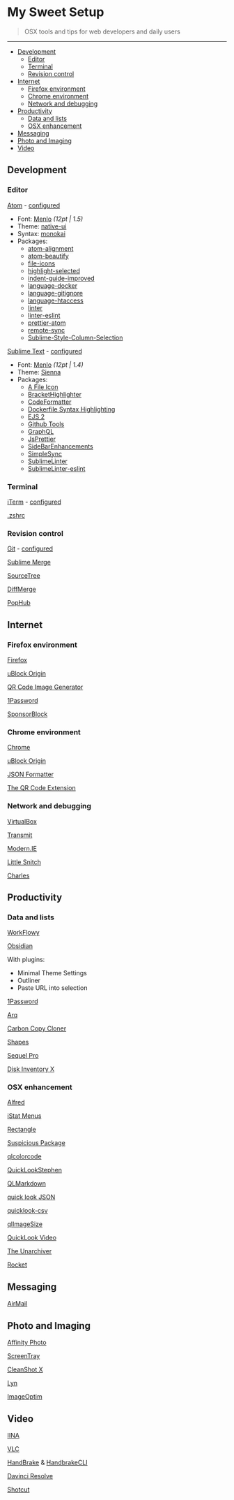 # My Sweet Setup

> OSX tools and tips for web developers and daily users

---

* [Development](#development)
    * [Editor](#editor)
    * [Terminal](#terminal)
    * [Revision control](#revision-control)
* [Internet](#internet)
    * [Firefox environment](#firefox-environment)
    * [Chrome environment](#chrome-environment)
    * [Network and debugging](#network-and-debugging)
* [Productivity](#productivity)
    * [Data and lists](#data-and-lists)
    * [OSX enhancement](#osx-enhancement)
* [Messaging](#messaging)
* [Photo and Imaging](#photo-and-imaging)
* [Video](#video)

## Development

### Editor

[Atom](https://atom.io/) - [configured](editor/config.cson)

* Font: [Menlo](https://en.wikipedia.org/wiki/Menlo_(typeface)) *(12pt | 1.5)*
* Theme: [native-ui](https://atom.io/packages/native-ui)
* Syntax: [monokai](https://atom.io/packages/monokai)
* Packages:
  * [atom-alignment](https://github.com/Freyskeyd/atom-alignment)
  * [atom-beautify](https://atom.io/packages/atom-beautify)
  * [file-icons](https://atom.io/packages/file-icons)
  * [highlight-selected](https://atom.io/packages/highlight-selected)
  * [indent-guide-improved](https://atom.io/packages/indent-guide-improved)
  * [language-docker](https://github.com/jagregory/language-docker)
  * [language-gitignore](https://atom.io/packages/language-gitignore)
  * [language-htaccess](https://atom.io/packages/language-htaccess)
  * [linter](https://atom.io/packages/linter)
  * [linter-eslint](https://atom.io/packages/linter-eslint)
  * [prettier-atom](https://github.com/prettier/prettier-atom)
  * [remote-sync](https://atom.io/packages/remote-sync)
  * [Sublime-Style-Column-Selection](https://atom.io/packages/Sublime-Style-Column-Selection)

[Sublime Text](https://www.sublimetext.com/) - [configured](editor/Preferences.sublime-settings)

* Font: [Menlo](https://en.wikipedia.org/wiki/Menlo_(typeface)) *(12pt | 1.4)*
* Theme: [Sienna](https://packagecontrol.io/packages/Theme%20-%20Sienna)
* Packages:
   * [A File Icon](https://packagecontrol.io/packages/A%20File%20Icon)
   * [BracketHighlighter](https://packagecontrol.io/packages/BracketHighlighter)
   * [CodeFormatter](https://packagecontrol.io/packages/CodeFormatter)
   * [Dockerfile Syntax Highlighting](https://packagecontrol.io/packages/Dockerfile%20Syntax%20Highlighting)
   * [EJS 2](https://packagecontrol.io/packages/EJS%202)
   * [Github Tools](https://packagecontrol.io/packages/Github%20Tools)
   * [GraphQL](https://packagecontrol.io/packages/GraphQL)
   * [JsPrettier](https://packagecontrol.io/packages/JsPrettier)
   * [SideBarEnhancements](https://packagecontrol.io/packages/SideBarEnhancements)
   * [SimpleSync](https://packagecontrol.io/packages/SimpleSync)
   * [SublimeLinter](https://packagecontrol.io/packages/SublimeLinter)
   * [SublimeLinter-eslint](https://packagecontrol.io/packages/SublimeLinter-eslint)
   
### Terminal

[iTerm](https://www.iterm2.com) - [configured](shell/com.googlecode.iterm2.plist)

[.zshrc](shell/.zshrc)

### Revision control

[Git](https://git-scm.com/downloads) - [configured](git)

[Sublime Merge](https://www.sublimemerge.com/)

[SourceTree](https://www.sourcetreeapp.com/)

[DiffMerge](https://sourcegear.com/diffmerge/downloads.php)

[PopHub](https://questbe.at/pophub/)

## Internet

### Firefox environment

[Firefox](https://www.mozilla.org/en-US/firefox/new/)

[uBlock Origin](https://addons.mozilla.org/en-US/firefox/addon/ublock-origin/)

[QR Code Image Generator](https://addons.mozilla.org/en-US/firefox/addon/qr-code-image-generator/)

[1Password](https://1password.com/browsers/firefox/)

[SponsorBlock](https://sponsor.ajay.app/)

### Chrome environment

[Chrome](https://www.google.fr/chrome/browser/)

[uBlock Origin](https://github.com/gorhill/uBlock)

[JSON Formatter](https://github.com/callumlocke/json-formatter)

[The QR Code Extension](https://chrome.google.com/webstore/detail/the-qr-code-extension/oijdcdmnjjgnnhgljmhkjlablaejfeeb)

### Network and debugging

[VirtualBox](https://www.virtualbox.org/wiki/Downloads)

[Transmit](https://panic.com/transmit/)

[Modern.IE](https://www.modern.ie/fr-fr/virtualization-tools)

[Little Snitch](https://www.obdev.at/products/littlesnitch/index.html)

[Charles](https://www.charlesproxy.com/)

## Productivity

### Data and lists

[WorkFlowy](https://workflowy.com/)

[Obsidian](https://obsidian.md/)

With plugins:

- Minimal Theme Settings
- Outliner
- Paste URL into selection

[1Password](https://agilebits.com/onepassword)

[Arq](https://www.arqbackup.com)

[Carbon Copy Cloner](https://bombich.com/)

[Shapes](https://shapesapp.com)

[Sequel Pro](https://www.sequelpro.com/)

[Disk Inventory X](https://www.derlien.com/)

### OSX enhancement

[Alfred](https://www.alfredapp.com/)

[iStat Menus](https://bjango.com/mac/istatmenus/)

[Rectangle](https://rectangleapp.com/)

[Suspicious Package](https://www.mothersruin.com/software/SuspiciousPackage)

[qlcolorcode](https://code.google.com/p/qlcolorcode/)

[QuickLookStephen](https://whomwah.github.io/qlstephen/)

[QLMarkdown](https://github.com/toland/qlmarkdown)

[quick look JSON](https://www.sagtau.com/quicklookjson.html)

[quicklook-csv](https://github.com/p2/quicklook-csv)

[qlImageSize](https://github.com/Nyx0uf/qlImageSize)

[QuickLook Video](https://github.com/Marginal/QLVideo)

[The Unarchiver](https://unarchiver.c3.cx/unarchiver)

[Rocket](https://matthewpalmer.net/rocket/)

## Messaging

[AirMail](https://airmailapp.com/)

## Photo and Imaging

[Affinity Photo](https://affinity.serif.com/en-gb/photo/)

[ScreenTray](https://screentray.com/)

[CleanShot X](https://cleanshot.com/)

[Lyn](https://www.lynapp.com/)

[ImageOptim](https://imageoptim.com/)

## Video

[IINA](https://lhc70000.github.io/iina/)

[VLC](https://www.videolan.org/vlc/)

[HandBrake](https://handbrake.fr/) & [HandbrakeCLI](https://trac.handbrake.fr/wiki/CLIGuide)

[Davinci Resolve](https://www.blackmagicdesign.com/products/davinciresolve/)

[Shotcut](https://shotcut.org/)
